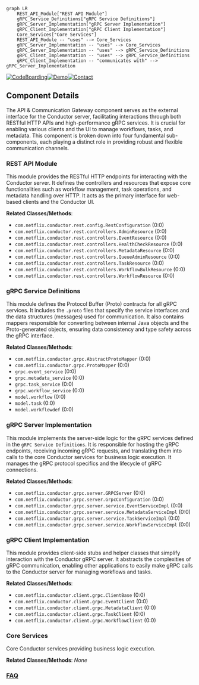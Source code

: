 ```mermaid
graph LR
    REST_API_Module["REST API Module"]
    gRPC_Service_Definitions["gRPC Service Definitions"]
    gRPC_Server_Implementation["gRPC Server Implementation"]
    gRPC_Client_Implementation["gRPC Client Implementation"]
    Core_Services["Core Services"]
    REST_API_Module -- "uses" --> Core_Services
    gRPC_Server_Implementation -- "uses" --> Core_Services
    gRPC_Server_Implementation -- "uses" --> gRPC_Service_Definitions
    gRPC_Client_Implementation -- "uses" --> gRPC_Service_Definitions
    gRPC_Client_Implementation -- "communicates with" --> gRPC_Server_Implementation
```
[![CodeBoarding](https://img.shields.io/badge/Generated%20by-CodeBoarding-9cf?style=flat-square)](https://github.com/CodeBoarding/GeneratedOnBoardings)[![Demo](https://img.shields.io/badge/Try%20our-Demo-blue?style=flat-square)](https://www.codeboarding.org/demo)[![Contact](https://img.shields.io/badge/Contact%20us%20-%20contact@codeboarding.org-lightgrey?style=flat-square)](mailto:contact@codeboarding.org)

## Component Details

The API & Communication Gateway component serves as the external interface for the Conductor server, facilitating interactions through both RESTful HTTP APIs and high-performance gRPC services. It is crucial for enabling various clients and the UI to manage workflows, tasks, and metadata. This component is broken down into four fundamental sub-components, each playing a distinct role in providing robust and flexible communication channels.

### REST API Module
This module provides the RESTful HTTP endpoints for interacting with the Conductor server. It defines the controllers and resources that expose core functionalities such as workflow management, task operations, and metadata handling over HTTP. It acts as the primary interface for web-based clients and the Conductor UI.


**Related Classes/Methods**:

- `com.netflix.conductor.rest.config.RestConfiguration` (0:0)
- `com.netflix.conductor.rest.controllers.AdminResource` (0:0)
- `com.netflix.conductor.rest.controllers.EventResource` (0:0)
- `com.netflix.conductor.rest.controllers.HealthCheckResource` (0:0)
- `com.netflix.conductor.rest.controllers.MetadataResource` (0:0)
- `com.netflix.conductor.rest.controllers.QueueAdminResource` (0:0)
- `com.netflix.conductor.rest.controllers.TaskResource` (0:0)
- `com.netflix.conductor.rest.controllers.WorkflowBulkResource` (0:0)
- `com.netflix.conductor.rest.controllers.WorkflowResource` (0:0)


### gRPC Service Definitions
This module defines the Protocol Buffer (Proto) contracts for all gRPC services. It includes the `.proto` files that specify the service interfaces and the data structures (messages) used for communication. It also contains mappers responsible for converting between internal Java objects and the Proto-generated objects, ensuring data consistency and type safety across the gRPC interface.


**Related Classes/Methods**:

- `com.netflix.conductor.grpc.AbstractProtoMapper` (0:0)
- `com.netflix.conductor.grpc.ProtoMapper` (0:0)
- `grpc.event_service` (0:0)
- `grpc.metadata_service` (0:0)
- `grpc.task_service` (0:0)
- `grpc.workflow_service` (0:0)
- `model.workflow` (0:0)
- `model.task` (0:0)
- `model.workflowdef` (0:0)


### gRPC Server Implementation
This module implements the server-side logic for the gRPC services defined in the `gRPC Service Definitions`. It is responsible for hosting the gRPC endpoints, receiving incoming gRPC requests, and translating them into calls to the core Conductor services for business logic execution. It manages the gRPC protocol specifics and the lifecycle of gRPC connections.


**Related Classes/Methods**:

- `com.netflix.conductor.grpc.server.GRPCServer` (0:0)
- `com.netflix.conductor.grpc.server.GrpcConfiguration` (0:0)
- `com.netflix.conductor.grpc.server.service.EventServiceImpl` (0:0)
- `com.netflix.conductor.grpc.server.service.MetadataServiceImpl` (0:0)
- `com.netflix.conductor.grpc.server.service.TaskServiceImpl` (0:0)
- `com.netflix.conductor.grpc.server.service.WorkflowServiceImpl` (0:0)


### gRPC Client Implementation
This module provides client-side stubs and helper classes that simplify interaction with the Conductor gRPC server. It abstracts the complexities of gRPC communication, enabling other applications to easily make gRPC calls to the Conductor server for managing workflows and tasks.


**Related Classes/Methods**:

- `com.netflix.conductor.client.grpc.ClientBase` (0:0)
- `com.netflix.conductor.client.grpc.EventClient` (0:0)
- `com.netflix.conductor.client.grpc.MetadataClient` (0:0)
- `com.netflix.conductor.client.grpc.TaskClient` (0:0)
- `com.netflix.conductor.client.grpc.WorkflowClient` (0:0)


### Core Services
Core Conductor services providing business logic execution.


**Related Classes/Methods**: _None_



### [FAQ](https://github.com/CodeBoarding/GeneratedOnBoardings/tree/main?tab=readme-ov-file#faq)